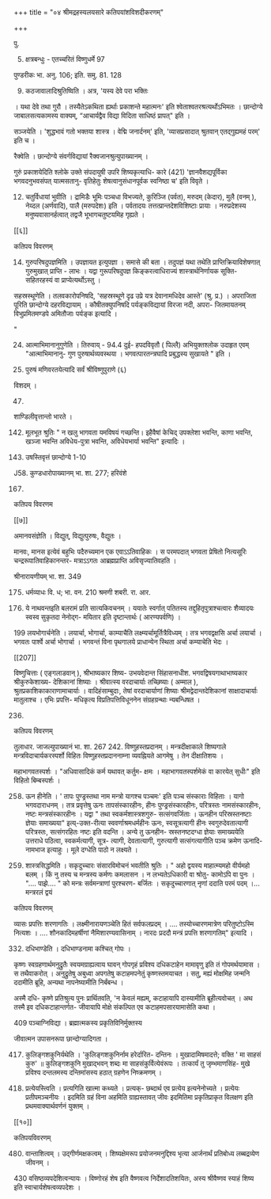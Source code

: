+++
title = "०४ श्रीमद्रहस्यलयसारे कतिपयांशविशदीकरणम्"

+++

पु.

5. क्षत्रबन्धुः - एतच्चरितं विष्णुधर्मे 97

पुण्डरीकः भा. अनु. 106; इति. समु. 81. 128

9. कठजावालादिश्रुतिष्विति । अत्र, 'यस्य देवे परा भक्तिः

। यथा देवे तथा गुरौ । तस्यैतेऽकथिता ह्यर्थाः प्रकाशन्ते महात्मनः' इति श्वेताश्वतरश्रत्यर्थोऽभिमतः । छान्दोग्ये जाबालसत्यकामस्य वाक्यम्, “आचार्यद्वैव विद्या विदिता साधिष्ठं प्रापत्" इति ।

सञ्जयेति । 'शुद्धभावं गतो भक्तया शास्त्र । वेद्मि जनार्दनम्' इति, 'व्यासप्रसादात् श्रुतवान् एतद्गुह्यमहं परम्' इति च ।

रैक्वेति । छान्दोग्ये संवर्गविद्यायां रैक्वजानश्रुत्युपाख्यानम् ।

गुरुं प्रकाशयेदिति श्लोके उक्ते संपदायुषी उपरि शिष्यकृत्याधि- कारे (421) 'ज्ञानवैशद्यपूर्विका भगवदनुभवसंपत् यात्मसतानु- वृतिहेतुः शेषत्वानुसंधानपूर्वक स्वनिष्ठा च' इति विवृते ।

12. चतुर्विधायां भुवीति । द्रामिडैः भूमिः पञ्चधा विभज्यते, कुरिञ्जि (पर्वत), मरुदम् (केदार), मुलै (वनम् ), नेय्दल (अर्णवादि), पालै (मरुपदेशः) इति । पर्वतादयः तत्तत्प्रान्तदेशविशिष्टाः प्रायाः । नरुप्रदेशस्य मनुष्यवासानर्हत्वात् तद्वजै भूभागचतुष्टयमिह गृह्यते ।

[[६]]

कतिपय विवरणम्

14. गुरुपरिषदुपज्ञमिति । उपज्ञायत इत्युपज्ञा । समासे की बता । तदुपज्ञं यथा तथेति प्राप्तिक्रियाविशेषणात् गुरुमुखात् प्राप्ति - लाभः । यद्वा गुरूपरिषदुपज्ञ किङ्करत्वाधिराज्यं शास्त्रार्थनिर्णायक सूक्ति- सहितरहस्यं वा प्राप्येत्यर्थोऽस्तु ।

सहस्रस्थूणेति । तलवकारोपनिषदि, 'सहस्रस्थूणे दृढ उप्रे यत्र देवानामधिदेव आस्ते' (श्रु. प्र.) । अपराजिता पूरिति छान्दोग्ये दहरविद्यायाम् । कौषीतक्युपनिषदि पर्यङ्कविद्यायां विरजा नदी, अपरा- जितमायतनम् विभुप्रमितमण्डपे अमितौजाः पर्यङ्क इत्यादि ।

"

24. आत्माभिमानानुगुणेति । तिरुवाय् - 94.4 दुई- हपदविवृतौ ( पिल्लै) अभियुक्तश्लोक उदाहृत एवम् "आत्माभिमानानु- गुण पुरुषार्थव्यवस्थया । भगवत्पारतन्त्रघादि प्रबुद्धस्य सुखायते " इति ।

47. पुरुषं मणिवरतयेत्यादि सर्वं श्रीविष्णुपुराणे (६)

विशदम् ।

47.

शाण्डिलीवृत्तान्तो भारते ।

142. मूलभूत श्रुतिः " न खलु भागवता यमविषयं गच्छन्ति। इहैवैषां केचिद् उपक्लेशा भवन्ति, काणा भवन्ति, खञ्जा भवन्ति अविधेय-पुत्रा भवन्ति, अविधेयभार्या भवन्ति" इत्यादिः ।

146. उषस्तिवृत्तं छान्दोग्ये 1-10

J58. कुण्डधारोपाख्यानम् भा. शा. 277; हरिवंशे

167.

कतिपय विवरणम

[[७]]

अमानवसंज्ञेति । विद्युत्, विद्युत्पुरुषः, वैद्युतः ।

मानवः, मानस इत्येवं बहुभिः पदैरुच्यमान एक एवाऽऽतिवाहिकः । स परमपदात् भगवता प्रेषितो नित्यसूरिः चन्द्ररूपातिवाहिकानन्तर- मत्राऽऽगतः आब्रह्मप्राप्ति अविसृज्यातिवहति ।

श्रीनारायणीयम् भा. शा. 349

175. धर्मव्याधः वि. ध; भा. वन. 210 श्रमणी शबरी. रा. आर.

193. ये नाथवन्तइति बलरामं प्रति सात्यकिवचनम् । ययातेः स्वर्गात् पतितस्य तद्दुहितृपुत्राश्चत्वारः शैव्यादयः स्वस्व सुकृतदा नेनोद्ग- मयितार इति दृष्टान्तार्थः ( आरण्यपर्वणि) ।

199 लयभोगार्चनेति । लयार्चा, भोगार्चा, काम्याचैति लक्ष्म्यर्चामूर्तित्रैविध्यम् । तत्र भगवद्वक्षसि अर्चा लयार्चा । भगवतः पार्श्वे अर्चा भोगार्चा । भगवन्तं विना पृथगालये प्राधान्येन स्थिता अर्चा कम्याचेति भेदः ।

[[207]]

विष्णुचित्ताः ( एङ्गलाडवान् ), श्रीभाष्यकार शिष्य- उभयवेदान्त सिंहासनाधीश. भगवद्विषयगाथाभाष्यकार श्रीकुरुकेशाख्य- देशिकानां शिष्याः । श्रीवात्स्य वरदाचार्याः तच्छिष्याः ( अम्माल ), श्रुतप्रकाशिकाकाराणामाचार्याः । वादिहंसाम्बुदाः, तेषां वरदाचार्याणां शिष्याः श्रीमद्वेदान्तदेशिकानां साक्षादाचार्याः मातुलाश्च । एभिः प्रपत्ति- मधिकृत्य विप्रतिपत्तिविधूननेन संग्रहग्रन्थाः न्यबन्धिषत ।

236.

कतिपय विवरणम्

तुलाधार. जाजल्युपाख्यानं भा. शा. 267 242. विष्णुहस्तप्रदानम् । मन्त्रदीक्षाकाले शिष्यगाले मन्त्रविदाचार्यकरस्पर्शो विहितः विष्णुहस्तप्रदाननाम्ना व्यवह्नियते आगमेषु । तेन दीक्षातिशयः ।

महाभागवतस्पर्शः । "अधिवासादिकं कर्म यथावत् कर्तुम- क्षमः । महाभागवतस्पर्शमेकं वा कारयेत् सुधीः" इति विहितो बिम्बस्पर्शः ।

258. ऊन हीनेति । ' तापः पुण्ड्रस्तथा नाम मन्त्रो यागश्च पञ्चमः' इति पञ्च संस्काराः विहिताः । यागो भगवदाराधनम् । तत्र प्रवृत्तेषु ऊनः तापसंस्कारहीनः, हीनः पुण्ड्रसंस्कारहीनः, परित्रस्तः नामसंस्कारहीनः, नष्टः मन्त्रसंस्कारहीनः । यद्वा " तथा स्वकर्मशास्त्रशगुरु- सत्संगवर्जिताः । ऊनहीन परिस्रस्तनष्टाः ज्ञेयाः समाख्यया" इत्य्-उक्त-रीत्या स्ववर्णाश्रमधर्महीनः ऊनः, स्वसूत्रत्यागी हीनः स्वगुरुदेवतात्यागी परित्रस्तः, सत्संगरहितः नष्टः इति वदन्ति । अन्ये तु ऊनहीन- स्रस्तनष्टदग्धा ज्ञेयाः समाख्ययेति उत्तराधे पठित्वा, स्वकर्मत्यागी, सूत्र- त्यागी, देवतात्यागी, गुरुत्यागी सत्संगत्यागीति पञ्च क्रमेण ऊनादि- नामभाज इत्याहुः । मूले दग्धेति पाठो न लक्ष्यते ।

319. शास्त्रसिद्धमिति । सकृदुच्चारः संसारविमोचनं भवतीति श्रुतिः । " अहो द्वयस्य माहात्म्यमहो वीर्यमहो बलम् । किं नु तस्य च मन्त्रस्य कर्मणः कमलासन । न लभ्यतेऽधिकारी वा श्रोतु- कामोऽपि वा पुनः । ".... पाझे.... " को मन्त्रः सर्वमन्त्राणां पुरश्चरण- बर्जितः । सकृदुच्चारणात् नृणां ददाति परमं पदम् ।... मन्त्ररलं द्वयं

कतिपय विवरणम्

व्यासः प्रपत्तिः शरणागतिः । लक्ष्मीनारायणञ्चेति हितं सर्वफलप्रदम् । .... तस्योच्चारणमात्रेण परितुष्टोऽस्मि नित्यशः । .... शौनकादिमहर्षीणां नैमिशारण्यवासिनाम् । नारदः प्रददौ मन्त्रं प्रपत्ति शरणागतिम्" इत्यादि ।

332. दधिभाण्डेति । दधिभाण्डनामा कश्चित् गोपः ।

कृष्णः स्वग्रहणार्थमनुद्रुतैः स्वयमग्राह्यत्वाय घावन् गोपगृहं प्रविश्य दधिकटाहेन मामावृणु इति तं गोपमर्थयामास । स तथैवाकरोत् । अनुद्रुतेषु अबुध्वा अपगतेषु कटाहमपनेतुं कृष्णस्तमयाचत । सतु, मह्यं मोक्षमिह जन्मनि ददामीति ब्रूहि, अन्यथा नापनेष्यामीति निर्बंबन्ध ।

अस्मै दधि- कृष्णे प्रतिश्रुत्य पुनः प्रार्थितवति, 'न केवलं मह्यम्, कटाहायापि दास्यामीति ब्रूहीत्यवोचत् । अथ तस्मै इव दधिकटाहान्तर्गत- जीवायापि मोक्षे संकल्पित एव कटाहमपसारयामासेति कथा ।

409 पञ्चाग्निविद्या । ब्रह्मात्मकस्य प्रकृतिविनिर्मुक्तस्य

जीवात्मन उपासनरूपा छान्दोग्यादिगता ।

417. कुलिङ्गशकुनिर्यथेति । 'कुलिङ्गशकुनिर्नाम हरेर्दारित- दन्तिनः । मुखादामिषमादत्ते; वक्ति ' मा साहसं कुरु' ॥ कुलिङ्गशकुनि मुखाद्भवन् शब्दः मा साहसंकुर्वित्येवंरूपः । तत्कार्यं तु जृम्भमाणसिंह- मुखे प्रविश्य दन्तलमस्य दन्तिमांसस्य हठात् ग्रहणेन निष्क्रमणम् ।

426. प्रत्येयस्त्विति । प्रत्यगिति खात्मा कथ्यते । प्रत्यक्- छब्दार्थ एव प्रत्येय इत्यनेनोच्यते । प्रत्येयः प्रतीपमञ्चनीयः । इदमिति ग्रहं विना अहमिति ग्राह्यस्तावत् जीवः इदमितिमा प्रकृतिप्राकृत विलक्षण इति प्रथमवाक्यार्थवर्णनं युक्तम् ।

[[१०]]

कतिपयविवरणम्

480. वान्ताशित्वम् । उद्गीर्णमक्षकत्वम् । शिष्यक्षेमरूप प्रयोजनमनुद्दिश्य भृत्या आर्जनार्थं प्रतिबोध्य लब्बद्रव्येण जीवनम् ।

430 वसिष्ठव्यपदेशित्वन्यायः । विष्णोरहं शेष इति वैष्णवत्व निर्देशादतिशयितः, अस्य श्रीवैष्णव स्याहं शिष्य इति स्वाचार्यशेषत्वव्यपदेशः ।

